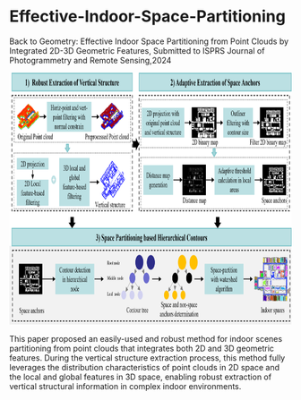 # Effective-Indoor-Space-Partitioning

Back to Geometry: Effective Indoor Space Partitioning from Point Clouds by Integrated 2D-3D Geometric Features, Submitted to ISPRS Journal of Photogrammetry and Remote Sensing,2024
<p align="center">
  <img src="flowchat.png" width="917" height="450">
</p>
This paper proposed an easily-used and robust method for indoor scenes partitioning from point clouds that integrates both 2D and 3D geometric features. During the vertical structure extraction process, this method fully leverages the distribution characteristics of point clouds in 2D space and the local and global features in 3D space, enabling robust extraction of vertical structural information in complex indoor environments. 

